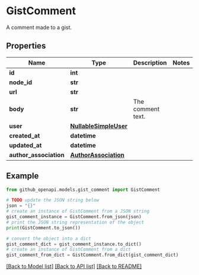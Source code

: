 # GistComment

A comment made to a gist.

## Properties

Name | Type | Description | Notes
------------ | ------------- | ------------- | -------------
**id** | **int** |  | 
**node_id** | **str** |  | 
**url** | **str** |  | 
**body** | **str** | The comment text. | 
**user** | [**NullableSimpleUser**](NullableSimpleUser.md) |  | 
**created_at** | **datetime** |  | 
**updated_at** | **datetime** |  | 
**author_association** | [**AuthorAssociation**](AuthorAssociation.md) |  | 

## Example

```python
from github_openapi.models.gist_comment import GistComment

# TODO update the JSON string below
json = "{}"
# create an instance of GistComment from a JSON string
gist_comment_instance = GistComment.from_json(json)
# print the JSON string representation of the object
print(GistComment.to_json())

# convert the object into a dict
gist_comment_dict = gist_comment_instance.to_dict()
# create an instance of GistComment from a dict
gist_comment_from_dict = GistComment.from_dict(gist_comment_dict)
```
[[Back to Model list]](../README.md#documentation-for-models) [[Back to API list]](../README.md#documentation-for-api-endpoints) [[Back to README]](../README.md)


